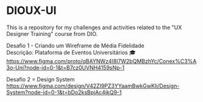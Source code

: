 # DIOUX-UI
This is a repository for my challenges and activities related to the "UX Designer Training" course from DIO.

Desafio 1 - Criando um Wireframe de Média Fidelidade<br>
Descrição: Plataforma de Eventos Universitários 🎓 <br>
https://www.figma.com/proto/qBAYNWz4l8I7W2bQMBzhYc/Conex%C3%A3o-Uni?node-id=0-1&t=B7cz0UVNH4159sNp-1

Desafio 2 = Design System <br>
https://www.figma.com/design/V42ZI9PZ3YYaamBwkGwKIi/Design-System?node-id=0-1&t=bDo2ksBpjAc4jkQ9-1
